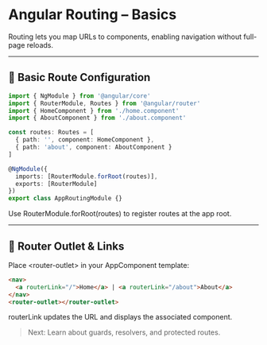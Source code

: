 # Angular Routing – Basics

Routing lets you map URLs to components, enabling navigation without full-page reloads.

---

## 🔗 Basic Route Configuration

```ts
import { NgModule } from '@angular/core'
import { RouterModule, Routes } from '@angular/router'
import { HomeComponent } from './home.component'
import { AboutComponent } from './about.component'

const routes: Routes = [
  { path: '', component: HomeComponent },
  { path: 'about', component: AboutComponent }
]

@NgModule({
  imports: [RouterModule.forRoot(routes)],
  exports: [RouterModule]
})
export class AppRoutingModule {}
```

Use <span class="codeSnip">RouterModule.forRoot(routes)</span> to register routes at the app root.

---

## 🧭 Router Outlet & Links

Place <span class="codeSnip">&lt;router-outlet&gt;</span> in your AppComponent template:

```html
<nav>
  <a routerLink="/">Home</a> | <a routerLink="/about">About</a>
</nav>
<router-outlet></router-outlet>
```

<span class="codeSnip">routerLink</span> updates the URL and displays the associated component.

> Next: Learn about guards, resolvers, and protected routes.
